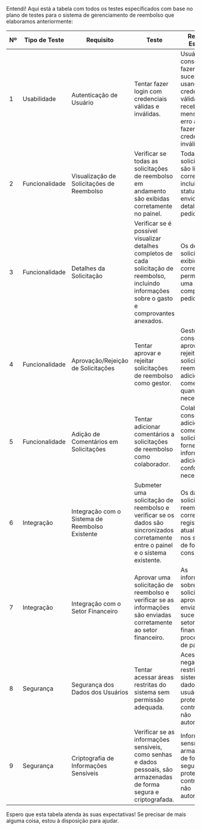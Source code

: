 Entendi! Aqui está a tabela com todos os testes especificados com base no plano de testes para o sistema de gerenciamento de reembolso que elaboramos anteriormente:

| Nº | Tipo de Teste | Requisito | Teste | Resultado Esperado |
|----|---------------|-----------|-------|---------------------|
| 1 | Usabilidade | Autenticação de Usuário | Tentar fazer login com credenciais válidas e inválidas. | Usuários conseguem fazer login com sucesso usando credenciais válidas e recebem uma mensagem de erro ao tentar fazer login com credenciais inválidas. |
| 2 | Funcionalidade | Visualização de Solicitações de Reembolso | Verificar se todas as solicitações de reembolso em andamento são exibidas corretamente no painel. | Todas as solicitações são listadas corretamente, incluindo status, data de envio e detalhes do pedido. |
| 3 | Funcionalidade | Detalhes da Solicitação | Verificar se é possível visualizar detalhes completos de cada solicitação de reembolso, incluindo informações sobre o gasto e comprovantes anexados. | Os detalhes da solicitação são exibidos corretamente, permitindo uma análise completa do pedido. |
| 4 | Funcionalidade | Aprovação/Rejeição de Solicitações | Tentar aprovar e rejeitar solicitações de reembolso como gestor. | Gestores conseguem aprovar ou rejeitar solicitações de reembolso e adicionar comentários quando necessário. |
| 5 | Funcionalidade | Adição de Comentários em Solicitações | Tentar adicionar comentários a solicitações de reembolso como colaborador. | Colaboradores conseguem adicionar comentários às solicitações, fornecendo informações adicionais conforme necessário. |
| 6 | Integração | Integração com o Sistema de Reembolso Existente | Submeter uma solicitação de reembolso e verificar se os dados são sincronizados corretamente entre o painel e o sistema existente. | Os dados da solicitação de reembolso são corretamente registrados e atualizados nos sistemas de forma consistente. |
| 7 | Integração | Integração com o Setor Financeiro | Aprovar uma solicitação de reembolso e verificar se as informações são enviadas corretamente ao setor financeiro. | As informações sobre solicitações aprovadas são enviadas com sucesso ao setor financeiro para processamento de pagamento. |
| 8 | Segurança | Segurança dos Dados dos Usuários | Tentar acessar áreas restritas do sistema sem permissão adequada. | Acesso é negado a áreas restritas do sistema e os dados dos usuários são protegidos contra acesso não autorizado. |
| 9 | Segurança | Criptografia de Informações Sensíveis | Verificar se as informações sensíveis, como senhas e dados pessoais, são armazenadas de forma segura e criptografada. | Informações sensíveis são armazenadas de forma segura e protegidas contra acesso não autorizado. |

Espero que esta tabela atenda às suas expectativas! Se precisar de mais alguma coisa, estou à disposição para ajudar.
